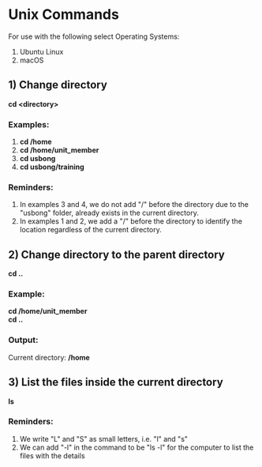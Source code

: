 # Unix Commands
For use with the following select Operating Systems: 
1) Ubuntu Linux<br/>
2) macOS <br/>

## 1) Change directory
<b>cd \<directory></b><br/>
### Examples: 
1) <b>cd /home</b><br/>
2) <b>cd /home/unit_member</b><br/>
3) <b>cd usbong</b><br/>
4) <b>cd usbong/training</b>

### Reminders:
1) In examples 3 and 4, we do not add "/" before the directory due to the "usbong" folder, already exists in the current directory.<br/>
2) In examples 1 and 2, we add a "/" before the directory to identify the location regardless of the current directory.<br/>

## 2) Change directory to the parent directory
<b>cd ..</b><br/>

### Example:
<b>cd /home/unit_member</b><br/>
<b>cd ..</b><br/>

### Output:
Current directory: <b>/home</b>

## 3) List the files inside the current directory
<b>ls</b><br/>

### Reminders:
1) We write "L" and "S" as small letters, i.e. "l" and "s"<br/>
2) We can add "-l" in the command to be "ls -l" for the computer to list the files with the details
